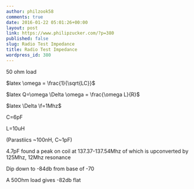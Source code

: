 ```yaml
---
author: philzook58
comments: true
date: 2016-01-22 05:01:26+00:00
layout: post
link: https://www.philipzucker.com/?p=380
published: false
slug: Radio Test Impedance
title: Radio Test Impedance
wordpress_id: 380
---
```


50 ohm load

$latex \omega = \frac{1}{\sqrt{LC}}$

$latex Q=\omega \Delta \omega = \frac{\omega L}{R}$

$latex \Delta \f=1Mhz$

C=6pF

L=10uH

(Parastiics ~100nH, C~1pF)

4.7pF found a peak on coil at 137.37-137.54Mhz of which is upconverted by 125Mhz, 12Mhz resonance

Dip down to -84db from base of -70

A 50Ohm load gives -82db flat
